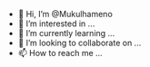 - 👋 Hi, I’m @Mukulhameno
- 👀 I’m interested in ...
- 🌱 I’m currently learning ...
- 💞️ I’m looking to collaborate on ...
- 📫 How to reach me ...

<!---
Mukulhameno/Mukulhameno is a ✨ special ✨ repository because its `README.md` (this file) appears on your GitHub profile.
You can click the Preview link to take a look at your changes.
--->
